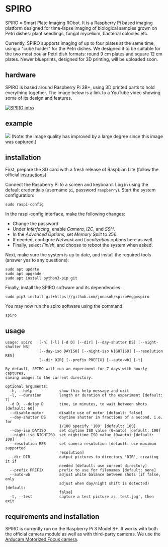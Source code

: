 # SPIRO
SPIRO = Smart Plate Imaging RObot. It is a Raspberry Pi based imaging platform designed for time-lapse imaging of biological samples grown on Petri dishes: plant seedlings, fungal mycelium, bacterial colonies etc.

Currently, SPIRO supports imaging of up to four plates at the same time, using a "cube holder" for the Petri dishes. We designed it to be suitable for the two most poular Petri dish formats: round 9 cm plates and square 12 cm plates. Newer blueprints, designed for 3D printing, will be uploaded soon.

## hardware

SPIRO is based around Raspberry Pi 3B+, using 3D printed parts to hold everything together. The image below is a link to a YouTube video showing some of its design and features. 

[![SPIRO intro](https://user-images.githubusercontent.com/6480370/60589568-1e46ed80-9d9a-11e9-96ae-08fe85d8b415.png)](http://www.youtube.com/watch?v=fh5NMvDNjNc "SPIRO intro")

## example

<img src="https://github.com/jonasoh/web/raw/master/day-cropped-optim.gif">
(Note: the image quality has improved by a large degree since this image was captured.)

## installation

First, prepare the SD card with a fresh release of Raspbian Lite (follow the official [instructions](https://www.raspberrypi.org/documentation/installation/installing-images/README.md)). 

Connect the Raspberry Pi to a screen and keyboard. Log in using the default credentials (username `pi`, password `raspberry`). Start the system configuration:
```
sudo raspi-config
```

In the raspi-config interface, make the following changes:
* Change the password
* Under *Interfacing*, enable *Camera*, *I2C*, and *SSH*. 
* In the *Advanced Options*, set *Memory Split* to 256.
* If needed, configure *Network* and *Localization* options here as well.
* Finally, select *Finish*, and choose to reboot the system when asked. 

Next, make sure the system is up to date, and install the required tools (answer yes to any questions):

```
sudo apt update
sudo apt upgrade
sudo apt install python3-pip git
```

Finally, install the SPIRO software and its dependencies:

```
sudo pip3 install git+https://github.com/jonasoh/spiro#egg=spiro
```

You may now run the spiro software using the command
```
spiro
```

## usage

```
usage: spiro   [-h] [-l] [-d D] [--dir] [--day-shutter DS] [--night-shutter NS]
               [--day-iso DAYISO] [--night-iso NIGHTISO] [--resolution RES]
               [--dir DIR] [--prefix PREFIX] [--auto-wb] [-t]

By default, SPIRO will run an experiment for 7 days with hourly captures,
saving images to the current directory.

optional arguments:
  -h, --help            show this help message and exit
  -l, --duration        length or duration of the experiment [default: 7]
  -d D, --delay D       time, in minutes, to wait between shots [default: 60]
  --disable-motor       disable use of motor [default: false]
  --day-shutter DS      daytime shutter in fractions of a second, i.e. for
                        1/100 specify '100' [default: 100]
  --day-iso DAYISO      set daytime ISO value (0=auto) [default: 100]
  --night-iso NIGHTISO  set nighttime ISO value (0=auto) [default: 100]
  --resolution RES      set camera resolution [default: use maximum supported
                        resolution]
  --dir DIR             output pictures to directory 'DIR', creating it if
                        needed [default: use current directory]
  --prefix PREFIX       prefix to use for filenames [default: none]
  --auto-wb             adjust white balance between shots (if false, only
                        adjust when day/night shift is detected) [default:
                        false]
  -t, --test            capture a test picture as 'test.jpg', then exit
```

## requirements and installation

SPIRO is currently run on the Raspberry Pi 3 Model B+. It works with both the official camera module as well as with third-party cameras. We use the [Arducam Motorized Focus camera](http://www.arducam.com/programmable-motorized-focus-camera-raspberry-pi/).
